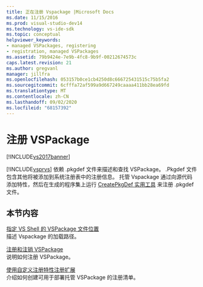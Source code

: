 ```yaml
---
title: 正在注册 Vspackage |Microsoft Docs
ms.date: 11/15/2016
ms.prod: visual-studio-dev14
ms.technology: vs-ide-sdk
ms.topic: conceptual
helpviewer_keywords:
- managed VSPackages, registering
- registration, managed VSPackages
ms.assetid: 79b9424e-7e9b-4fc8-9b9f-00212674573c
caps.latest.revision: 21
ms.author: gregvanl
manager: jillfra
ms.openlocfilehash: 053157b0ce1cb4250d8c666725431515c75b5fa2
ms.sourcegitcommit: 6cfffa72af599a9d667249caaaa411bb28ea69fd
ms.translationtype: MT
ms.contentlocale: zh-CN
ms.lasthandoff: 09/02/2020
ms.locfileid: "68157392"
---
```

# <a name="registering-vspackages"></a>注册 VSPackage
[!INCLUDE[vs2017banner](../../includes/vs2017banner.md)]

[!INCLUDE[vsprvs](../../includes/vsprvs-md.md)] 依赖 .pkgdef 文件来描述和查找 VSPackage。 .Pkgdef 文件包含其他将被添加到系统注册表中的注册信息。 托管 Vspackage 通过向源代码添加特性，然后在生成的程序集上运行 [CreatePkgDef 实用工具](../../extensibility/internals/createpkgdef-utility.md) 来注册 .pkgdef 文件。  
  
## <a name="in-this-section"></a>本节内容  
 [指定 VS Shell 的 VSPackage 文件位置](../../extensibility/internals/specifying-vspackage-file-location-to-the-vs-shell.md)  
 描述 Vspackage 的加载路径。  
  
 [注册和注销 VSPackage](../../extensibility/registering-and-unregistering-vspackages.md)  
 说明如何注册 VSPackage。  
  
 [使用自定义注册特性注册扩展](../../misc/using-a-custom-registration-attribute-to-register-an-extension.md)  
 介绍如何创建可用于部署托管 VSPackage 的注册清单。
